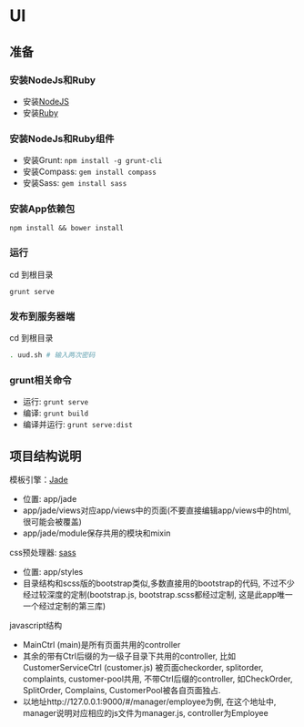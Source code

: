 # UI

## 准备

### 安装NodeJs和Ruby

- 安装[NodeJS](http://www.nodejs.org/)
- 安装[Ruby](http://rubyinstaller.org/)

### 安装NodeJs和Ruby组件

- 安装Grunt: `npm install -g grunt-cli`
- 安装Compass: `gem install compass`
- 安装Sass: `gem install sass`

### 安装App依赖包

```
npm install && bower install
```

### 运行
cd 到根目录
```
grunt serve
```

### 发布到服务器端
cd 到根目录
```bash
. uud.sh # 输入两次密码
```

### grunt相关命令

- 运行: `grunt serve`
- 编译: `grunt build`
- 编译并运行: `grunt serve:dist`

## 项目结构说明

模板引擎：[Jade](http://jade-lang.com/)

- 位置: app/jade
- app/jade/views对应app/views中的页面(不要直接编辑app/views中的html, 很可能会被覆盖)
- app/jade/module保存共用的模块和mixin

css预处理器: [sass](http://sass-lang.com/documentation/file.SASS_REFERENCE.html)

- 位置: app/styles
- 目录结构和scss版的bootstrap类似,多数直接用的bootstrap的代码, 不过不少经过较深度的定制(bootstrap.js, bootstrap.scss都经过定制, 这是此app唯一一个经过定制的第三库)

javascript结构

- MainCtrl (main)是所有页面共用的controller
- 其余的带有Ctrl后缀的为一级子目录下共用的controller, 比如CustomerServiceCtrl (customer.js) 被页面checkorder, splitorder, complaints, customer-pool共用, 不带Ctrl后缀的controller, 如CheckOrder, SplitOrder, Complains, CustomerPool被各自页面独占.
- 以地址http://127.0.0.1:9000/#/manager/employee为例, 在这个地址中, manager说明对应相应的js文件为manager.js, controller为Employee
